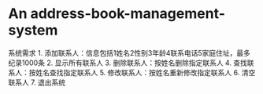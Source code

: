 # An address-book-management-system

系统需求
	1. 
添加联系人：信息包括1姓名2性别3年龄4联系电话5家庭住址，最多纪录1000条
	2. 
显示所有联系人
	3. 
删除联系人：按姓名删除指定联系人
	4. 
查找联系人：按姓名查找指定联系人
	5. 
修改联系人：按姓名重新修改指定联系人
	6. 
清空联系人
	7. 
退出系统

